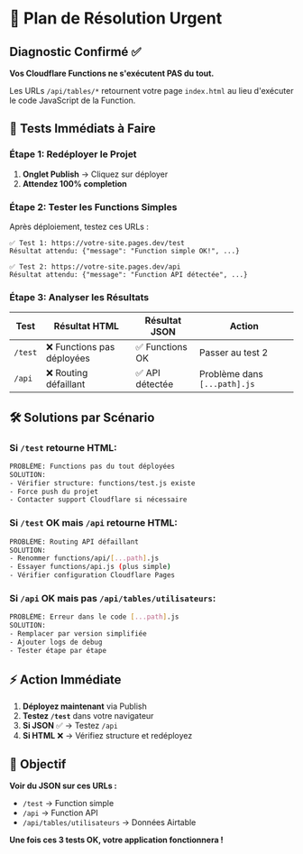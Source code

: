 # 🚨 Plan de Résolution Urgent

## Diagnostic Confirmé ✅

**Vos Cloudflare Functions ne s'exécutent PAS du tout.**

Les URLs `/api/tables/*` retournent votre page `index.html` au lieu d'exécuter le code JavaScript de la Function.

## 🎯 Tests Immédiats à Faire

### Étape 1: Redéployer le Projet
1. **Onglet Publish** → Cliquez sur déployer
2. **Attendez 100% completion**

### Étape 2: Tester les Functions Simples

Après déploiement, testez ces URLs :

```
✅ Test 1: https://votre-site.pages.dev/test
Résultat attendu: {"message": "Function simple OK!", ...}

✅ Test 2: https://votre-site.pages.dev/api  
Résultat attendu: {"message": "Function API détectée", ...}
```

### Étape 3: Analyser les Résultats

| Test | Résultat HTML | Résultat JSON | Action |
|------|---------------|---------------|--------|
| `/test` | ❌ Functions pas déployées | ✅ Functions OK | Passer au test 2 |
| `/api` | ❌ Routing défaillant | ✅ API détectée | Problème dans `[...path].js` |

## 🛠️ Solutions par Scénario

### Si `/test` retourne HTML:
```bash
PROBLÈME: Functions pas du tout déployées
SOLUTION: 
- Vérifier structure: functions/test.js existe
- Force push du projet  
- Contacter support Cloudflare si nécessaire
```

### Si `/test` OK mais `/api` retourne HTML:
```bash
PROBLÈME: Routing API défaillant
SOLUTION:
- Renommer functions/api/[...path].js
- Essayer functions/api.js (plus simple)
- Vérifier configuration Cloudflare Pages
```

### Si `/api` OK mais pas `/api/tables/utilisateurs`:
```bash
PROBLÈME: Erreur dans le code [...path].js
SOLUTION:
- Remplacer par version simplifiée
- Ajouter logs de debug
- Tester étape par étape
```

## ⚡ Action Immédiate

1. **Déployez maintenant** via Publish
2. **Testez `/test`** dans votre navigateur
3. **Si JSON** ✅ → Testez `/api`
4. **Si HTML** ❌ → Vérifiez structure et redéployez

## 🎯 Objectif

**Voir du JSON sur ces URLs :**
- `/test` → Function simple 
- `/api` → Function API
- `/api/tables/utilisateurs` → Données Airtable

**Une fois ces 3 tests OK, votre application fonctionnera !**